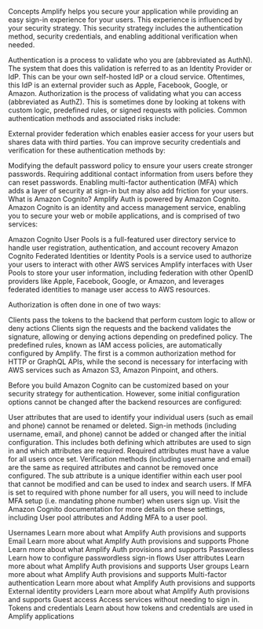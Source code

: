 Concepts
Amplify helps you secure your application while providing an easy sign-in experience for your users. This experience is influenced by your security strategy. This security strategy includes the authentication method, security credentials, and enabling additional verification when needed.

Authentication is a process to validate who you are (abbreviated as AuthN). The system that does this validation is referred to as an Identity Provider or IdP. This can be your own self-hosted IdP or a cloud service. Oftentimes, this IdP is an external provider such as Apple, Facebook, Google, or Amazon.
Authorization is the process of validating what you can access (abbreviated as AuthZ). This is sometimes done by looking at tokens with custom logic, predefined rules, or signed requests with policies.
Common authentication methods and associated risks include:

External provider federation which enables easier access for your users but shares data with third parties.
You can improve security credentials and verification for these authentication methods by:

Modifying the default password policy to ensure your users create stronger passwords.
Requiring additional contact information from users before they can reset passwords.
Enabling multi-factor authentication (MFA) which adds a layer of security at sign-in but may also add friction for your users.
What is Amazon Cognito?
Amplify Auth is powered by Amazon Cognito. Amazon Cognito is an identity and access management service, enabling you to secure your web or mobile applications, and is comprised of two services:

Amazon Cognito User Pools is a full-featured user directory service to handle user registration, authentication, and account recovery
Amazon Cognito Federated Identities or Identity Pools is a service used to authorize your users to interact with other AWS services
Amplify interfaces with User Pools to store your user information, including federation with other OpenID providers like Apple, Facebook, Google, or Amazon, and leverages federated identities to manage user access to AWS resources.

Authorization is often done in one of two ways:

Clients pass the tokens to the backend that perform custom logic to allow or deny actions
Clients sign the requests and the backend validates the signature, allowing or denying actions depending on predefined policy. The predefined rules, known as IAM access policies, are automatically configured by Amplify.
The first is a common authorization method for HTTP or GraphQL APIs, while the second is necessary for interfacing with AWS services such as Amazon S3, Amazon Pinpoint, and others.

Before you build
Amazon Cognito can be customized based on your security strategy for authentication. However, some initial configuration options cannot be changed after the backend resources are configured:

User attributes that are used to identify your individual users (such as email and phone) cannot be renamed or deleted.
Sign-in methods (including username, email, and phone) cannot be added or changed after the initial configuration. This includes both defining which attributes are used to sign in and which attributes are required. Required attributes must have a value for all users once set.
Verification methods (including username and email) are the same as required attributes and cannot be removed once configured.
The sub attribute is a unique identifier within each user pool that cannot be modified and can be used to index and search users.
If MFA is set to required with phone number for all users, you will need to include MFA setup (i.e. mandating phone number) when users sign up.
Visit the Amazon Cognito documentation for more details on these settings, including User pool attributes and Adding MFA to a user pool.

Usernames
Learn more about what Amplify Auth provisions and supports
Email
Learn more about what Amplify Auth provisions and supports
Phone
Learn more about what Amplify Auth provisions and supports
Passwordless
Learn how to configure passwordless sign-in flows
User attributes
Learn more about what Amplify Auth provisions and supports
User groups
Learn more about what Amplify Auth provisions and supports
Multi-factor authentication
Learn more about what Amplify Auth provisions and supports
External identity providers
Learn more about what Amplify Auth provisions and supports
Guest access
Access services without needing to sign in.
Tokens and credentials
Learn about how tokens and credentials are used in Amplify applications